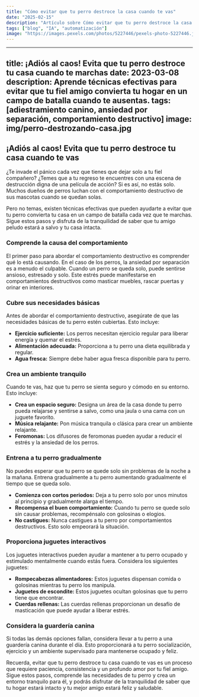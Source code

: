 ```yaml
---
title: "Cómo evitar que tu perro destroce la casa cuando te vas"
date: "2025-02-15"
description: "Artículo sobre Cómo evitar que tu perro destroce la casa cuando te vas"
tags: ["blog", "IA", "automatización"]
image: "https://images.pexels.com/photos/5227446/pexels-photo-5227446.jpeg?auto=compress&cs=tinysrgb&h=350"
---
```


---
title: ¡Adiós al caos! Evita que tu perro destroce tu casa cuando te marchas
date: 2023-03-08
description: Aprende técnicas efectivas para evitar que tu fiel amigo convierta tu hogar en un campo de batalla cuando te ausentas.
tags: [adiestramiento canino, ansiedad por separación, comportamiento destructivo]
image: img/perro-destrozando-casa.jpg
---

## ¡Adiós al caos! Evita que tu perro destroce tu casa cuando te vas

¿Te invade el pánico cada vez que tienes que dejar solo a tu fiel compañero? ¿Temes que a tu regreso te encuentres con una escena de destrucción digna de una película de acción? Si es así, no estás solo. Muchos dueños de perros luchan con el comportamiento destructivo de sus mascotas cuando se quedan solas.

Pero no temas, existen técnicas efectivas que pueden ayudarte a evitar que tu perro convierta tu casa en un campo de batalla cada vez que te marchas. Sigue estos pasos y disfruta de la tranquilidad de saber que tu amigo peludo estará a salvo y tu casa intacta.

### Comprende la causa del comportamiento

El primer paso para abordar el comportamiento destructivo es comprender qué lo está causando. En el caso de los perros, la ansiedad por separación es a menudo el culpable. Cuando un perro se queda solo, puede sentirse ansioso, estresado y solo. Este estrés puede manifestarse en comportamientos destructivos como masticar muebles, rascar puertas y orinar en interiores.

### Cubre sus necesidades básicas

Antes de abordar el comportamiento destructivo, asegúrate de que las necesidades básicas de tu perro estén cubiertas. Esto incluye:

- **Ejercicio suficiente:** Los perros necesitan ejercicio regular para liberar energía y quemar el estrés.
- **Alimentación adecuada:** Proporciona a tu perro una dieta equilibrada y regular.
- **Agua fresca:** Siempre debe haber agua fresca disponible para tu perro.

### Crea un ambiente tranquilo

Cuando te vas, haz que tu perro se sienta seguro y cómodo en su entorno. Esto incluye:

- **Crea un espacio seguro:** Designa un área de la casa donde tu perro pueda relajarse y sentirse a salvo, como una jaula o una cama con un juguete favorito.
- **Música relajante:** Pon música tranquila o clásica para crear un ambiente relajante.
- **Feromonas:** Los difusores de feromonas pueden ayudar a reducir el estrés y la ansiedad de los perros.

### Entrena a tu perro gradualmente

No puedes esperar que tu perro se quede solo sin problemas de la noche a la mañana. Entrena gradualmente a tu perro aumentando gradualmente el tiempo que se queda solo.

- **Comienza con cortos periodos:** Deja a tu perro solo por unos minutos al principio y gradualmente alarga el tiempo.
- **Recompensa el buen comportamiento:** Cuando tu perro se quede solo sin causar problemas, recompénsalo con golosinas o elogios.
- **No castigues:** Nunca castigues a tu perro por comportamientos destructivos. Esto solo empeorará la situación.

### Proporciona juguetes interactivos

Los juguetes interactivos pueden ayudar a mantener a tu perro ocupado y estimulado mentalmente cuando estás fuera. Considera los siguientes juguetes:

- **Rompecabezas alimentadores:** Estos juguetes dispensan comida o golosinas mientras tu perro los manipula.
- **Juguetes de escondite:** Estos juguetes ocultan golosinas que tu perro tiene que encontrar.
- **Cuerdas rellenas:** Las cuerdas rellenas proporcionan un desafío de masticación que puede ayudar a liberar estrés.

### Considera la guardería canina

Si todas las demás opciones fallan, considera llevar a tu perro a una guardería canina durante el día. Esto proporcionará a tu perro socialización, ejercicio y un ambiente supervisado para mantenerse ocupado y feliz.

Recuerda, evitar que tu perro destroce tu casa cuando te vas es un proceso que requiere paciencia, consistencia y un profundo amor por tu fiel amigo. Sigue estos pasos, comprende las necesidades de tu perro y crea un entorno tranquilo para él, y podrás disfrutar de la tranquilidad de saber que tu hogar estará intacto y tu mejor amigo estará feliz y saludable.